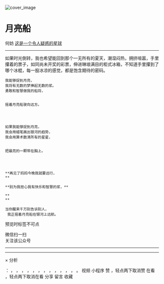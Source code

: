 ![cover_image](https://mmbiz.qlogo.cn/mmbiz_jpg/OJNrVQetduq657rgOs72rYfRt519FEg524eryNibgxG1nAJItKrexlETSwJ1FV5fvzqcwMbfEmjHuEoicsy14ricQ/0?wx_fmt=jpeg)

#  月亮船

何妨  [ 这是一个令人疑惑的星球 ](javascript:void\(0\);)

__ _ _ _ _

  

如果时光倒转，我也希望能回到那个一无所有的夏天，潮湿闷热，拥挤喧嚣，手里攥着的票子，如同尚未开奖的彩票，伸进琳琅满目的柜式冰箱，不知道手里攥到了哪个冰棍，每一股冰凉的感觉，都是饱含期待的密码。

  

  

    
    
    我能够捉到月亮，  
    我将有无数的梦捧起无数的浆。  
    勇敢和智慧做我的船将，  
    
    
    摇着月亮船驶向远方。
    
      
    
    
    如果我能够捉到月亮，  
    我会用蜡笔画出银河的趋势，  
    我会用算术数清所有的星星，  
    
    
    把最亮的一颗带在胸上。
    
      
    
    
    **再见了妈妈今晚我就要远行，  
    **
    
    **别为我担心我有快乐和智慧的浆，**
    
    **  
    **
    
    当你醒来千万别告诉别人，  
     我正摇着月亮船在银河上远航。

  

预览时标签不可点

微信扫一扫  
关注该公众号





****



****



×  分析

：  ，  ，  ，  ，  ，  ，  ，  ，  ，  ，  ，  ，  。  视频  小程序  赞  ，轻点两下取消赞  在看  ，轻点两下取消在看
分享  留言  收藏

